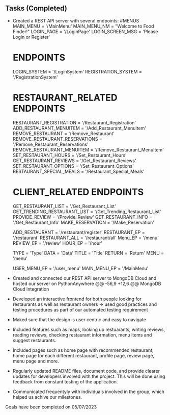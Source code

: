 ## Tasks (Completed)

- Created a REST API server with several endpoints:
  #MENUS
    MAIN_MENU = '/MainMenu'
    MAIN_MENU_NM = "Welcome to Food Finder!"
    LOGIN_PAGE = '/LoginPage'
    LOGIN_SCREEN_MSG = 'Please Login or Register'

  # ENDPOINTS
    LOGIN_SYSTEM = '/LoginSystem'
    REGISTRATION_SYSTEM = '/RegistrationSystem'

  # RESTAURANT_RELATED ENDPOINTS
    RESTAURANT_REGISTRATION = '/Restaurant_Registration'
    ADD_RESTAURANT_MENUITEM = '/Add_Restaurant_MenuItem'
    REMOVE_RESTAURANT = '/Remove_Restaurant'
    REMOVE_RESTAURANT_RESERVATIONS = '/Remove_Restaurant_Reservations'
    REMOVE_RESTAURANT_MENUITEM = '/Remove_Restaurant_MenuItem'
    SET_RESTAURANT_HOURS = '/Set_Restaurant_Hours'
    GET_RESTAURANT_REVIEWS = '/Get_Restaurant_Reviews'
    SET_RESTAURANT_OPTIONS = '/Set_Restaurant_Options'
    RESTAURANT_SPECIAL_MEALS = '/Restaurant_Special_Meals'


  # CLIENT_RELATED ENDPOINTS
    GET_RESTAURANT_LIST = '/Get_Restaurant_List'
    GET_TRENDING_RESTAURANT_LIST = '/Get_Trending_Restaurant_List'
    PROVIDE_REVIEW = '/Provide_Review'
    GET_RESTAURANT_INFO = '/Get_Restaurant_Info'
    MAKE_RESERVATION = '/Make_Reservation'


    ADD_RESTAURANT = '/restaurant/register'
    RESTAURANT_EP = '/restaurant'
    RESTAURANT_ALL = '/restaurant/all'
    Menu_EP = '/menu'
    REVIEW_EP = '/review'
    HOUR_EP = '/hour'

    TYPE = 'Type'
    DATA = 'Data'
    TITLE = 'Title'
    RETURN = 'Return'
    MENU = 'menu'

    USER_MENU_EP = '/user_menu'
    MAIN_MENU_EP = '/MainMenu'

- Created and connected our REST API server to MongoDB Cloud
and hosted our server on PythonAnywhere
@@ -56,9 +12,6 @@ MongoDB Cloud integration

- Developed an interactive frontend for both people looking for restaurants as well as restaurant owners -> used good practices and testing procedures as part of our automated testing requirement
- Maked sure that the design is user centric and easy to navigate
- Included features such as maps, looking up restuarants, writing reviews, reading reviews, checking restaurant information, menu items and suggest restaurants.
- Included pages such as home page with recommended restaurant, home page for each different restaurant, profile page, review page, menu page and more.
- Regularly updated README files, document code, and provide clearer updates for developers involved with the project.
  This will be done using feedback from constant testing of the application.
- Communicated frequentyly with individuals involved in the group, which helped us achive our milestones.


Goals have been completed on 05/07/2023
